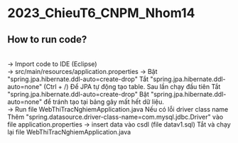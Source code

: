 # 2023_ChieuT6_CNPM_Nhom14

## How to run code?
<br>
-> Import code to IDE (Eclipse)
<br>
-> src/main/resources/application.properties -> Bật "spring.jpa.hibernate.ddl-auto=create-drop" Tắt "spring.jpa.hibernate.ddl-auto=none" (Ctrl + /) Để JPA tự động tạo table. Sau lần chạy đầu tiên Tắt "spring.jpa.hibernate.ddl-auto=create-drop" Bật "spring.jpa.hibernate.ddl-auto=none" để tránh tạo tại bảng gây mất hết dữ liệu.
<br>
-> Run file WebThiTracNghiemApplication.java
Nếu có lỗi driver class name
Thêm "spring.datasource.driver-class-name=com.mysql.jdbc.Driver" vào file application.properties
-> insert data vào csdl (file datav1.sql)
Tắt và chạy lại file WebThiTracNghiemApplication.java


